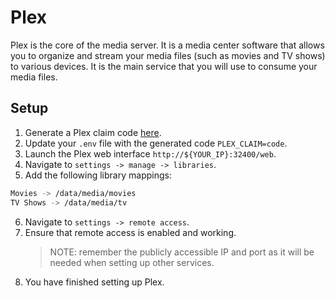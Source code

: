 # Plex

Plex is the core of the media server. It is a media center software that allows you to organize and stream your media files (such as movies and TV shows) to various devices. It is the main service that you will use to consume your media files.

## Setup

1. Generate a Plex claim code [here](https://www.plex.tv/claim/).
2. Update your `.env` file with the generated code `PLEX_CLAIM=code`.
3. Launch the Plex web interface `http://${YOUR_IP}:32400/web`.
4. Navigate to `settings -> manage -> libraries`.
5. Add the following library mappings:

```sh
Movies -> /data/media/movies
TV Shows -> /data/media/tv
```

6. Navigate to `settings -> remote access`.
7. Ensure that remote access is enabled and working.
   > NOTE: remember the publicly accessible IP and port as it will be needed when setting up other services.
8. You have finished setting up Plex.
